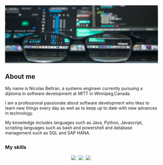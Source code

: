 ![](./assets/banner.png)
## About me

My name is Nicolas Beltran, a systems engineer currently pursuing
a diploma in software development at MITT in Winnipeg,Canada.

I am a professional passionate about software development who likes 
to learn new things every day as well as to keep up to date with 
new advances in technology.

My knowledge includes languages such as Java, Python, Javascript, 
scripting languages such as bash and powershell 
and database management such as SQL and SAP HANA. 

##

### My skills

<p align="center">
  <img src="https://img.shields.io/badge/code-javascript-informational?style=for-the-badge&logo=javascript&logoColor=f5f5f5&color=1e6cf7"/>&nbsp;
  <img src="https://img.shields.io/badge/code-javascript-informational?style=for-the-badge&logo=javascript&logoColor=#F7DF1E&color=2aa889"/>&nbsp;
  <img src="https://img.shields.io/badge/code-javascript-informational?style=for-the-badge&logo=javascript&logoColor=#F7DF1E&color=2aa889"/>&nbsp;
<p/>

##
